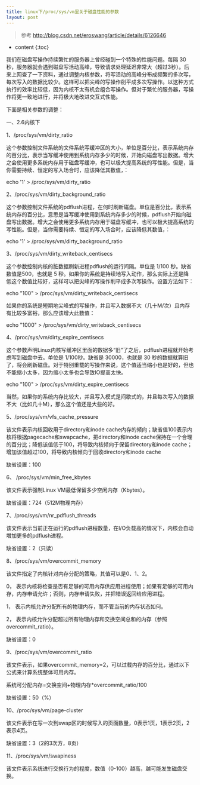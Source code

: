 ```yaml
---
title: linux下/proc/sys/vm里关于磁盘性能的参数
layout: post
---
```


>参考 http://blog.csdn.net/eroswang/article/details/6126646

* content
{:toc}



我们在磁盘写操作持续繁忙的服务器上曾经碰到一个特殊的性能问题。每隔 30 秒，服务器就会遇到磁盘写活动高峰，导致请求处理延迟非常大（超过3秒）。后来上网查了一下资料，通过调整内核参数，将写活动的高峰分布成频繁的多次写，每次写入的数据比较少。这样可以把尖峰的写操作削平成多次写操作。以这种方式执行的效率比较低，因为内核不太有机会组合写操作。但对于繁忙的服务器，写操作将更一致地进行，并将极大地改进交互式性能。

下面是相关参数的调整：

一、2.6内核下  

1、/proc/sys/vm/dirty_ratio

这个参数控制文件系统的文件系统写缓冲区的大小，单位是百分比，表示系统内存的百分比，表示当写缓冲使用到系统内存多少的时候，开始向磁盘写出数据。增大之会使用更多系统内存用于磁盘写缓冲，也可以极大提高系统的写性能。但是，当你需要持续、恒定的写入场合时，应该降低其数值，：

  echo '1' > /proc/sys/vm/dirty_ratio

2、/proc/sys/vm/dirty_background_ratio

这个参数控制文件系统的pdflush进程，在何时刷新磁盘。单位是百分比，表示系统内存的百分比，意思是当写缓冲使用到系统内存多少的时候，pdflush开始向磁盘写出数据。增大之会使用更多系统内存用于磁盘写缓冲，也可以极大提高系统的写性能。但是，当你需要持续、恒定的写入场合时，应该降低其数值，：

  echo '1' > /proc/sys/vm/dirty_background_ratio

3、/proc/sys/vm/dirty_writeback_centisecs

这个参数控制内核的脏数据刷新进程pdflush的运行间隔。单位是 1/100 秒。缺省数值是500，也就是 5 秒。如果你的系统是持续地写入动作，那么实际上还是降低这个数值比较好，这样可以把尖峰的写操作削平成多次写操作。设置方法如下：

  echo "100" > /proc/sys/vm/dirty_writeback_centisecs

如果你的系统是短期地尖峰式的写操作，并且写入数据不大（几十M/次）且内存有比较多富裕，那么应该增大此数值：

 echo "1000" > /proc/sys/vm/dirty_writeback_centisecs

4、/proc/sys/vm/dirty_expire_centisecs

这个参数声明Linux内核写缓冲区里面的数据多“旧”了之后，pdflush进程就开始考虑写到磁盘中去。单位是 1/100秒。缺省是 30000，也就是 30 秒的数据就算旧了，将会刷新磁盘。对于特别重载的写操作来说，这个值适当缩小也是好的，但也不能缩小太多，因为缩小太多也会导致IO提高太快。

 echo "100" > /proc/sys/vm/dirty_expire_centisecs

当然，如果你的系统内存比较大，并且写入模式是间歇式的，并且每次写入的数据不大（比如几十M），那么这个值还是大些的好。

5、/proc/sys/vm/vfs_cache_pressure

该文件表示内核回收用于directory和inode   cache内存的倾向；缺省值100表示内核将根据pagecache和swapcache，把directory和inode   cache保持在一个合理的百分比；降低该值低于100，将导致内核倾向于保留directory和inode   cache；增加该值超过100，将导致内核倾向于回收directory和inode   cache

缺省设置：100

6、 /proc/sys/vm/min_free_kbytes

该文件表示强制Linux   VM最低保留多少空闲内存（Kbytes）。

缺省设置：724（512M物理内存）

7、/proc/sys/vm/nr_pdflush_threads

该文件表示当前正在运行的pdflush进程数量，在I/O负载高的情况下，内核会自动增加更多的pdflush进程。

缺省设置：2（只读）

8、/proc/sys/vm/overcommit_memory

该文件指定了内核针对内存分配的策略，其值可以是0、1、2。

0，   表示内核将检查是否有足够的可用内存供应用进程使用；如果有足够的可用内存，内存申请允许；否则，内存申请失败，并把错误返回给应用进程。

1，   表示内核允许分配所有的物理内存，而不管当前的内存状态如何。

2，   表示内核允许分配超过所有物理内存和交换空间总和的内存（参照overcommit_ratio）。

缺省设置：0

9、/proc/sys/vm/overcommit_ratio

该文件表示，如果overcommit_memory=2，可以过载内存的百分比，通过以下公式来计算系统整体可用内存。

系统可分配内存=交换空间+物理内存*overcommit_ratio/100

缺省设置：50（%）

10、/proc/sys/vm/page-cluster

该文件表示在写一次到swap区的时候写入的页面数量，0表示1页，1表示2页，2表示4页。

缺省设置：3（2的3次方，8页）

11、/proc/sys/vm/swapiness

该文件表示系统进行交换行为的程度，数值（0-100）越高，越可能发生磁盘交换。